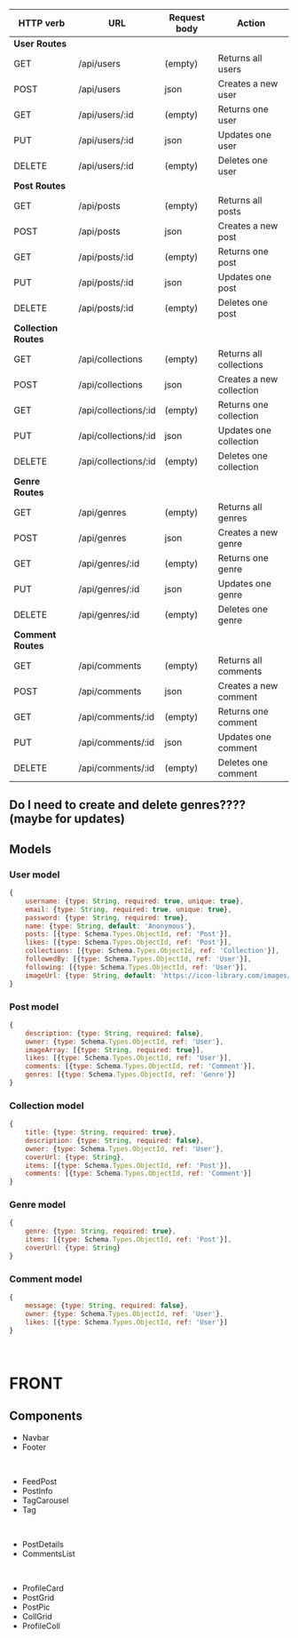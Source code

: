 | HTTP verb | URL | Request body | Action |
|-----------|-----|--------------|--------|
|**User Routes**||||
|GET|/api/users|(empty)|Returns all users|
|POST|/api/users|json|Creates a new user|
|GET|/api/users/:id|(empty)|Returns one user|
|PUT|/api/users/:id|json|Updates one user|
|DELETE|/api/users/:id|(empty)|Deletes one user|
|**Post Routes**||||
|GET|/api/posts|(empty)|Returns all posts|
|POST|/api/posts|json|Creates a new post|
|GET|/api/posts/:id|(empty)|Returns one post|
|PUT|/api/posts/:id|json|Updates one post|
|DELETE|/api/posts/:id|(empty)|Deletes one post|
|**Collection Routes**||||
|GET|/api/collections|(empty)|Returns all collections|
|POST|/api/collections|json|Creates a new collection|
|GET|/api/collections/:id|(empty)|Returns one collection|
|PUT|/api/collections/:id|json|Updates one collection|
|DELETE|/api/collections/:id|(empty)|Deletes one collection|
|**Genre Routes**||||
|GET|/api/genres|(empty)|Returns all genres|
|POST|/api/genres|json|Creates a new genre|
|GET|/api/genres/:id|(empty)|Returns one genre|
|PUT|/api/genres/:id|json|Updates one genre|
|DELETE|/api/genres/:id|(empty)|Deletes one genre|
|**Comment Routes**||||
|GET|/api/comments|(empty)|Returns all comments|
|POST|/api/comments|json|Creates a new comment|
|GET|/api/comments/:id|(empty)|Returns one comment|
|PUT|/api/comments/:id|json|Updates one comment|
|DELETE|/api/comments/:id|(empty)|Deletes one comment|


## **Do I need to create and delete genres????** (maybe for updates)


## **Models**
### User model
````javascript
{
    username: {type: String, required: true, unique: true},
    email: {type: String, required: true, unique: true},
    password: {type: String, required: true},
    name: {type: String, default: 'Anonymous'},
    posts: [{type: Schema.Types.ObjectId, ref: 'Post'}],
    likes: [{type: Schema.Types.ObjectId, ref: 'Post'}],
    collections: [{type: Schema.Types.ObjectId, ref: 'Collection'}], 
    followedBy: [{type: Schema.Types.ObjectId, ref: 'User'}],
    following: [{type: Schema.Types.ObjectId, ref: 'User'}],
    imageUrl: {type: String, default: 'https://icon-library.com/images/default-profile-icon/default-profile-icon-10.j'}
}
````
### Post model
````javascript
{
    description: {type: String, required: false},
    owner: {type: Schema.Types.ObjectId, ref: 'User'},
    imageArray: [{type: String, required: true}],
    likes: [{type: Schema.Types.ObjectId, ref: 'User'}],
    comments: [{type: Schema.Types.ObjectId, ref: 'Comment'}],
    genres: [{type: Schema.Types.ObjectId, ref: 'Genre'}]
}
````
### Collection model
````javascript
{
    title: {type: String, required: true},
    description: {type: String, required: false},
    owner: {type: Schema.Types.ObjectId, ref: 'User'},
    coverUrl: {type: String},
    items: [{type: Schema.Types.ObjectId, ref: 'Post'}],
    comments: [{type: Schema.Types.ObjectId, ref: 'Comment'}]
}
````
### Genre model
````javascript
{
    genre: {type: String, required: true},
    items: [{type: Schema.Types.ObjectId, ref: 'Post'}],
    coverUrl: {type: String}
}
````
### Comment model
````javascript
{
    message: {type: String, required: false},
    owner: {type: Schema.Types.ObjectId, ref: 'User'},
    likes: [{type: Schema.Types.ObjectId, ref: 'User'}]
}
````
<br>

# **FRONT**
## **Components**
- Navbar
- Footer

<br>

- FeedPost
- PostInfo
- TagCarousel
- Tag

<br>

- PostDetails
- CommentsList

<br>

- ProfileCard
- PostGrid
- PostPic
- CollGrid
- ProfileColl

<br>